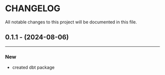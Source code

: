 # CHANGELOG

All notable changes to this project will be documented in this file.


## 0.1.1 - (2024-08-06)
---

### New
* created dbt package
